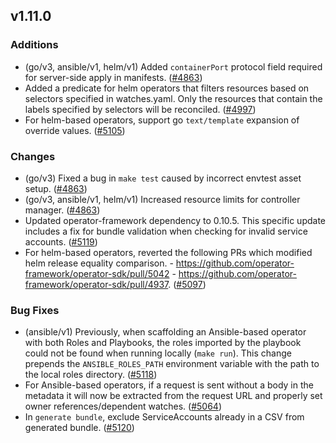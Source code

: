 ## v1.11.0

### Additions

- (go/v3, ansible/v1, helm/v1) Added `containerPort` protocol field required for server-side apply in manifests. ([#4863](https://github.com/operator-framework/operator-sdk/pull/4863))
- Added a predicate for helm operators that filters resources based on selectors specified in watches.yaml. Only the resources that contain the labels specified by selectors will be reconciled. ([#4997](https://github.com/operator-framework/operator-sdk/pull/4997))
- For helm-based operators, support go `text/template` expansion of override values. ([#5105](https://github.com/operator-framework/operator-sdk/pull/5105))

### Changes

- (go/v3) Fixed a bug in `make test` caused by incorrect envtest asset setup. ([#4863](https://github.com/operator-framework/operator-sdk/pull/4863))
- (go/v3, ansible/v1, helm/v1) Increased resource limits for controller manager. ([#4863](https://github.com/operator-framework/operator-sdk/pull/4863))
- Updated operator-framework dependency to 0.10.5. This specific update includes a fix for bundle validation when checking for invalid service accounts. ([#5119](https://github.com/operator-framework/operator-sdk/pull/5119))
- For helm-based operators, reverted the following PRs which modified helm release equality comparison. - https://github.com/operator-framework/operator-sdk/pull/5042 - https://github.com/operator-framework/operator-sdk/pull/4937. ([#5097](https://github.com/operator-framework/operator-sdk/pull/5097))

### Bug Fixes

- (ansible/v1) Previously, when scaffolding an Ansible-based operator with both Roles and Playbooks, the roles imported by the playbook could not be found when running locally (`make run`). This change prepends the `ANSIBLE_ROLES_PATH` environment variable with the path to the local roles directory. ([#5118](https://github.com/operator-framework/operator-sdk/pull/5118))
- For Ansible-based operators, if a request is sent without a body in the metadata it will now be extracted from the request URL and properly set owner references/dependent watches. ([#5064](https://github.com/operator-framework/operator-sdk/pull/5064))
- In `generate bundle`, exclude ServiceAccounts already in a CSV from generated bundle. ([#5120](https://github.com/operator-framework/operator-sdk/pull/5120))
